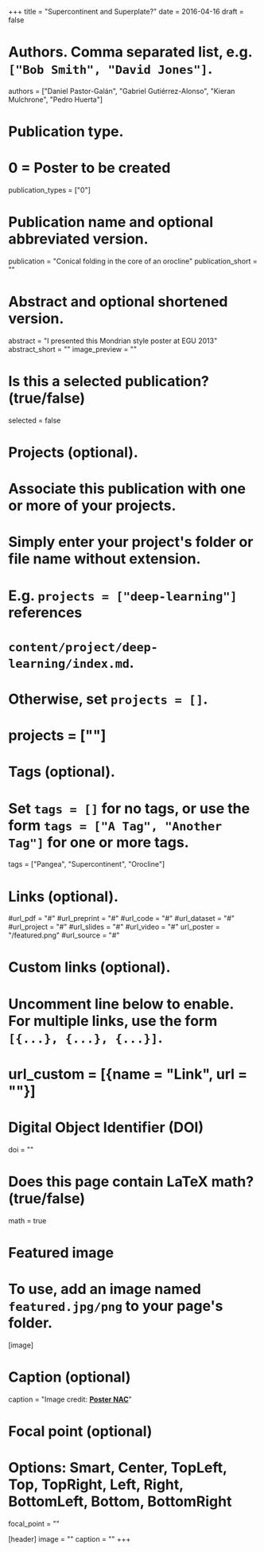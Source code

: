 +++
title = "Supercontinent and Superplate?"
date = 2016-04-16
draft = false

# Authors. Comma separated list, e.g. `["Bob Smith", "David Jones"]`.
authors = ["Daniel Pastor-Galán", "Gabriel Gutiérrez-Alonso", "Kieran Mulchrone", "Pedro Huerta"]

# Publication type.
# 0 = Poster to be created
publication_types = ["0"]

# Publication name and optional abbreviated version.
publication = "Conical folding in the core of an orocline"
publication_short = ""

# Abstract and optional shortened version.
abstract = "I presented this Mondrian style poster at EGU 2013"
abstract_short = ""
image_preview = ""

# Is this a selected publication? (true/false)
selected = false

# Projects (optional).
#   Associate this publication with one or more of your projects.
#   Simply enter your project's folder or file name without extension.
#   E.g. `projects = ["deep-learning"]` references 
#   `content/project/deep-learning/index.md`.
#   Otherwise, set `projects = []`.
# projects = [""]

# Tags (optional).
#   Set `tags = []` for no tags, or use the form `tags = ["A Tag", "Another Tag"]` for one or more tags.
tags = ["Pangea", "Supercontinent", "Orocline"]

# Links (optional).
#url_pdf = "#"
#url_preprint = "#"
#url_code = "#"
#url_dataset = "#"
#url_project = "#"
#url_slides = "#"
#url_video = "#"
url_poster = "/featured.png"
#url_source = "#"

# Custom links (optional).
#   Uncomment line below to enable. For multiple links, use the form `[{...}, {...}, {...}]`.
# url_custom = [{name = "Link", url = ""}]

# Digital Object Identifier (DOI)
doi = ""

# Does this page contain LaTeX math? (true/false)
math = true

# Featured image
# To use, add an image named `featured.jpg/png` to your page's folder. 
[image]
 # Caption (optional)
   caption = "Image credit: [**Poster NAC**](/publication/poster/2016NAC14/featured.png)"

  # Focal point (optional)
  # Options: Smart, Center, TopLeft, Top, TopRight, Left, Right, BottomLeft, Bottom, BottomRight
  focal_point = ""
  
[header]
image = ""
caption = ""
+++
